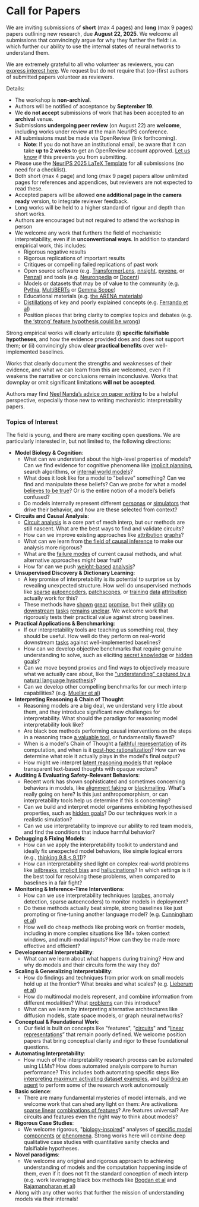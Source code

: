 # Call for Papers
We are inviting submissions of **short** (max 4 pages) and **long** (max 9 pages) papers outlining new research, due **August 22, 2025**. We welcome all submissions that convincingly argue for why they further the field: i.e. which further our ability to use the internal states of neural networks to understand them. 

We are extremely grateful to all who volunteer as reviewers, you can [express interest here](https://www.google.com/url?q=https://docs.google.com/forms/d/e/1FAIpQLSdiw1SJllzoTz_nqzDTzTOGb9DV3W_truQyh-WvYj_QGIi7Mg/viewform?usp%3Ddialog&sa=D&source=editors&ust=1754046508557170&usg=AOvVaw0WedajBOyj-xcf53EkQ1TK). We request but do not require that (co-)first authors of submitted papers volunteer as reviewers. 

Details: 
* The workshop is **non-archival**.
* Authors will be notified of acceptance by **September 19**.
* We **do not accept** submissions of work that has been accepted to an **archival** venue.
* Submissions **undergoing peer review** (on August 22) are **welcome**, including works under review at the main NeurIPS conference.
* All submissions must be made via OpenReview (link forthcoming).
  * **Note**: If you do not have an institutional email, be aware that it can take **up to 2 weeks** to get an OpenReview account approved. [Let us know](mailto:neurips2025@mechinterpworkshop.com) if this prevents you from submitting.
* Please use the [NeurIPS 2025 LaTeX Template](https://www.google.com/url?q=https://media.neurips.cc/Conferences/NeurIPS2025/Styles.zip&sa=D&source=editors&ust=1754046508559255&usg=AOvVaw1yGTbVsHNPOgXQ7uRMD3pC) for all submissions (no need for a checklist).
* Both short (max 4 page) and long (max 9 page) papers allow unlimited pages for references and appendices, but reviewers are not expected to read these.
* Accepted papers will be allowed **one additional page in the camera ready** version, to integrate reviewer feedback.
* Long works will be held to a higher standard of rigour and depth than short works.
* Authors are encouraged but not required to attend the workshop in person
* We welcome any work that furthers the field of mechanistic interpretability, even if in **unconventional ways**. In addition to standard empirical work, this includes:
  * Rigorous negative results
  * Rigorous replications of important results
  * Critiques or compelling failed replications of past work
  * Open source software (e.g. [TransformerLens](https://www.google.com/url?q=https://github.com/neelnanda-io/TransformerLens&sa=D&source=editors&ust=1754046508561172&usg=AOvVaw0A3bZOxx78gIyMU7VbQC51), [nnsight](https://www.google.com/url?q=https://github.com/ndif-team/nnsight&sa=D&source=editors&ust=1754046508561294&usg=AOvVaw0parrgxsSr_7GdgZ-Qa7Gn), [pyvene](https://www.google.com/url?q=https://github.com/stanfordnlp/pyvene/tree/main/pyvene/models/mlp&sa=D&source=editors&ust=1754046508561426&usg=AOvVaw3ITGUSrjUCKZgaCyyhZHA4), or [Penzai](https://www.google.com/url?q=https://github.com/google-deepmind/penzai&sa=D&source=editors&ust=1754046508561587&usg=AOvVaw3OrH7YS1fGjOOeJhWTGFkN)) and tools (e.g. [Neuronpedia](https://www.google.com/url?q=http://neuronpedia.org&sa=D&source=editors&ust=1754046508561722&usg=AOvVaw2N_qjcws-SZ4F2AC3A9hS7) or [Docent](https://www.google.com/url?q=https://transluce.org/introducing-docent&sa=D&source=editors&ust=1754046508561870&usg=AOvVaw32nWLtB1PYmsl1FJrmJCew))
  * Models or datasets that may be of value to the community (e.g. [Pythia](https://www.google.com/url?q=https://arxiv.org/abs/2304.01373&sa=D&source=editors&ust=1754046508562267&usg=AOvVaw0lm7peJmsFRHtRV_mVIxyP), [MultiBERTs](https://www.google.com/url?q=https://arxiv.org/abs/2106.16163&sa=D&source=editors&ust=1754046508562431&usg=AOvVaw3e7DV12Q8KciHwb7cj72CS) or [Gemma Scope](https://www.google.com/url?q=https://arxiv.org/abs/2408.05147&sa=D&source=editors&ust=1754046508562652&usg=AOvVaw1OkXm6BHqExYlZtlYnB7Ne))
  * Educational materials (e.g. [the ARENA materials](https://www.google.com/url?q=https://arena3-chapter1-transformer-interp.streamlit.app/&sa=D&source=editors&ust=1754046508562987&usg=AOvVaw23I07vgyiMhbBdqjV38KpZ))
  * [Distillations](https://www.google.com/url?q=https://distill.pub/2017/research-debt/&sa=D&source=editors&ust=1754046508563224&usg=AOvVaw2gGRzRhdDKCkJIadwX5MhL) of key and poorly explained concepts (e.g. [Ferrando et al](https://www.google.com/url?q=https://arxiv.org/abs/2405.00208&sa=D&source=editors&ust=1754046508563497&usg=AOvVaw09jEggJyvHO_5sSDjG0aJ4))
  * Position pieces that bring clarity to complex topics and debates (e.g. [the ‘strong’ feature hypothesis could be wrong](https://www.google.com/url?q=https://www.alignmentforum.org/posts/tojtPCCRpKLSHBdpn/the-strong-feature-hypothesis-could-be-wrong&sa=D&source=editors&ust=1754046508564040&usg=AOvVaw2NDTs1mNEa-wZZrYfv13DD))

Strong empirical works will clearly articulate (i) **specific falsifiable hypotheses**, and how the evidence provided does and does not support them; **or** (ii) convincingly show **clear practical benefits** over well-implemented baselines. 

Works that clearly document the strengths and weaknesses of their evidence, and what we can learn from this are welcomed, even if it weakens the narrative or conclusions remain inconclusive. Works that downplay or omit significant limitations **will not be accepted**. 

Authors may find [Neel Nanda’s advice on paper writing](https://www.google.com/url?q=https://www.alignmentforum.org/posts/eJGptPbbFPZGLpjsp/highly-opinionated-advice-on-how-to-write-ml-papers&sa=D&source=editors&ust=1754046508565270&usg=AOvVaw0Lifn7GIBY4hkE0dtptD75) to be a helpful perspective, especially those new to writing mechanistic interpretability papers. 
### Topics of Interest
The field is young, and there are many exciting open questions. We are particularly interested in, but not limited to, the following directions: 
* **Model Biology & Cognition**:
  * What can we understand about the high-level properties of models? Can we find evidence for cognitive phenomena like [implicit planning](https://www.google.com/url?q=https://transformer-circuits.pub/2025/attribution-graphs/biology.html%23dives-poems&sa=D&source=editors&ust=1754046508566209&usg=AOvVaw0IxP92HOk_hU7ywvAci17c), search algorithms, or [internal world models](https://www.google.com/url?q=https://arxiv.org/abs/2210.13382&sa=D&source=editors&ust=1754046508566362&usg=AOvVaw1v28MJYUtsr0EL57zXEnI5)?
  * What does it look like for a model to "believe" something? Can we find and manipulate these beliefs? Can we probe for what a model [believes to be true](https://www.google.com/url?q=https://arxiv.org/abs/2310.06824&sa=D&source=editors&ust=1754046508566642&usg=AOvVaw06epqxbhDqVLMseQYh8_Yv)? Or is the entire notion of a model’s beliefs confused?
  * Do models internally represent different [personas](https://www.google.com/url?q=https://arxiv.org/abs/2406.12094&sa=D&source=editors&ust=1754046508566907&usg=AOvVaw2DvUgUsrM40JruPCLZ91Ej) or [simulators](https://www.google.com/url?q=https://www.nature.com/articles/s41586-023-06647-8&sa=D&source=editors&ust=1754046508567055&usg=AOvVaw33kmmAAWNNrubg916b2fyt) that drive their behavior, and how are these selected from context?
* **Circuits and Causal Analysis**:
  * [Circuit analysis](https://www.google.com/url?q=https://distill.pub/2020/circuits/zoom-in/&sa=D&source=editors&ust=1754046508567417&usg=AOvVaw1mpQjLrWP-l--japJsbMxM) is a core part of mech interp, but our methods are still nascent. What are the best ways to find and validate circuits?
  * How can we improve existing approaches like [attribution](https://www.google.com/url?q=https://arxiv.org/abs/2406.11944&sa=D&source=editors&ust=1754046508567792&usg=AOvVaw0AK9JzjktBB66Uf-Rm-E7J) [graphs](https://www.google.com/url?q=https://transformer-circuits.pub/2025/attribution-graphs/methods.html&sa=D&source=editors&ust=1754046508567897&usg=AOvVaw0Mb6oIDjAiEosnYRnvU_WY)?
  * What can we learn from [the field of causal inference](https://www.google.com/url?q=https://arxiv.org/abs/2407.04690&sa=D&source=editors&ust=1754046508568125&usg=AOvVaw2Si_8v3QUn-Wu1oP6ofKkQ) to make our analysis more rigorous?
  * What are the [failure modes](https://www.google.com/url?q=https://arxiv.org/abs/2307.15771&sa=D&source=editors&ust=1754046508568334&usg=AOvVaw1YeEKdsGsPoUa43JMfwknl) of current causal methods, and what alternative approaches might bear fruit?
  * How far can we push [weight-based](https://www.google.com/url?q=https://arxiv.org/abs/2301.05217&sa=D&source=editors&ust=1754046508568570&usg=AOvVaw07IsOe5s2QE6hxX6J-wvG4) [analysis](https://www.google.com/url?q=https://arxiv.org/abs/2410.08417&sa=D&source=editors&ust=1754046508568668&usg=AOvVaw0RlGGjgQ6sw87Bf07En2ya)?
* **Unsupervised Discovery & Dictionary Learning**:
  * A key promise of interpretability is its potential to surprise us by revealing unexpected structure. How well do unsupervised methods like [sparse](https://www.google.com/url?q=https://arxiv.org/abs/2103.15949&sa=D&source=editors&ust=1754046508569281&usg=AOvVaw331y0cuWgabrb-_V5j12O6) [autoencoders](https://www.google.com/url?q=https://transformer-circuits.pub/2023/monosemantic-features&sa=D&source=editors&ust=1754046508569442&usg=AOvVaw26Q8OwPgNfpZW2deMHzDTV), [patch](https://www.google.com/url?q=https://arxiv.org/abs/2401.06102&sa=D&source=editors&ust=1754046508569525&usg=AOvVaw1mHiSoCPcii38wrRkPT4SQ)[scopes](https://www.google.com/url?q=https://arxiv.org/abs/2403.10949v2&sa=D&source=editors&ust=1754046508569604&usg=AOvVaw1m9pyh49yuN1y3bnzo0iPb), or [training](https://www.google.com/url?q=https://proceedings.mlr.press/v70/koh17a?ref%3Dhttps://githubhelp.com&sa=D&source=editors&ust=1754046508569731&usg=AOvVaw2TSfNPablIil7rp-AzCShG) [data](https://www.google.com/url?q=https://arxiv.org/abs/2308.03296&sa=D&source=editors&ust=1754046508569866&usg=AOvVaw1eGpfbachtVUtcDdEHJbVs) [attribution](https://www.google.com/url?q=https://arxiv.org/abs/2205.11482&sa=D&source=editors&ust=1754046508570007&usg=AOvVaw3KkmnuV6mUJ6ZMO4Z0gV31) actually work for this?
  * These methods have [shown](https://www.google.com/url?q=https://transformer-circuits.pub/2024/scaling-monosemanticity/index.html&sa=D&source=editors&ust=1754046508570243&usg=AOvVaw1_-TKS6cik51RpDiyo3udy) [great](https://www.google.com/url?q=https://transformer-circuits.pub/2025/attribution-graphs/biology.html&sa=D&source=editors&ust=1754046508570406&usg=AOvVaw1FJ6cEG9EHzCtdWU3p30Uo) [promise](https://www.google.com/url?q=https://arxiv.org/abs/2503.10965&sa=D&source=editors&ust=1754046508570533&usg=AOvVaw0EAp8jT32TzKybBhaZpaTc), but their [utility](https://www.google.com/url?q=https://arxiv.org/abs/2502.16681&sa=D&source=editors&ust=1754046508570689&usg=AOvVaw0hUk4eqrX-9RmmSl69Of2D) [on](https://www.google.com/url?q=https://www.tilderesearch.com/blog/sieve&sa=D&source=editors&ust=1754046508570859&usg=AOvVaw0-9cnZU8YRdzwZeND-Rp2g) [downstream](https://www.google.com/url?q=https://arxiv.org/abs/2501.17148&sa=D&source=editors&ust=1754046508570994&usg=AOvVaw0l79g4uRJtJ6TARPi_D4Bh) [tasks](https://www.google.com/url?q=https://transformer-circuits.pub/2024/features-as-classifiers/index.html&sa=D&source=editors&ust=1754046508571185&usg=AOvVaw0zoS2qzc4GVV95B4iuDlE7) [remains](https://www.google.com/url?q=https://arxiv.org/abs/2502.04382&sa=D&source=editors&ust=1754046508571320&usg=AOvVaw07LwdgpW1w63lyWaXxIBth) [unclear](https://www.google.com/url?q=https://www.alignmentforum.org/posts/4uXCAJNuPKtKBsi28/negative-results-for-saes-on-downstream-tasks&sa=D&source=editors&ust=1754046508571529&usg=AOvVaw157lL6xE-pFj7BzkGVY5FK). We welcome work that rigorously tests their practical value against strong baselines.
* **Practical Applications & Benchmarking**:
  * If our interpretability tools are teaching us something real, they should be useful. How well do they perform on real-world downstream [tasks](https://www.google.com/url?q=https://www.lesswrong.com/posts/wGRnzCFcowRCrpX4Y/downstream-applications-as-validation-of-interpretability&sa=D&source=editors&ust=1754046508572789&usg=AOvVaw3ab0FGlD1uSOOEQVDibTKH) against well-implemented baselines?
  * How can we develop objective benchmarks that require genuine understanding to solve, such as eliciting [secret knowledge](https://www.google.com/url?q=https://arxiv.org/abs/2505.14352&sa=D&source=editors&ust=1754046508573244&usg=AOvVaw3NJh5ajZzwq5t_f2U2s7O7) or [hidden goals](https://www.google.com/url?q=https://arxiv.org/abs/2503.10965&sa=D&source=editors&ust=1754046508573408&usg=AOvVaw0iwHVlTXA3cJEmYYKyp4a_)?
  * Can we move beyond proxies and find ways to objectively measure what we actually care about, like the ["understanding" captured by a natural language hypothesis](https://www.google.com/url?q=https://arxiv.org/abs/2502.04382&sa=D&source=editors&ust=1754046508573945&usg=AOvVaw275rr_6XRqJ2_1jFNnCoQC)?
  * Can we develop other compelling benchmarks for our mech interp capabilities? (e.g. [Mueller et al](https://www.google.com/url?q=https://arxiv.org/abs/2504.13151&sa=D&source=editors&ust=1754046508574290&usg=AOvVaw2iVv3g8bhhrdQDjRrjeTAM))
* **Interpreting Reasoning & Chain of Thought**:
  * Reasoning models are a big deal, we understand very little about them, and they introduce significant new challenges for interpretability. What should the paradigm for reasoning model interpretability look like?
  * Are black box methods performing causal interventions on the steps in a reasoning trace [a valuable tool](https://www.google.com/url?q=https://arxiv.org/abs/2506.19143&sa=D&source=editors&ust=1754046508575280&usg=AOvVaw1cvCAixf13oKvXk2ANIhBa), or fundamentally flawed?
  * When is a model's Chain of Thought a [faithful representation](https://www.google.com/url?q=https://arxiv.org/abs/2305.04388&sa=D&source=editors&ust=1754046508575519&usg=AOvVaw2B0GlKgzOgYtxfMEE13wyg) of its computation, and when is it [post-hoc rationalization](https://www.google.com/url?q=https://arxiv.org/abs/2503.08679&sa=D&source=editors&ust=1754046508575653&usg=AOvVaw0Ir9Qm8uwHo_TcYFN5gz9i)? How can we determine what role it actually plays in the model's final output?
  * How might we interpret [latent reasoning models](https://www.google.com/url?q=https://arxiv.org/abs/2412.06769&sa=D&source=editors&ust=1754046508575877&usg=AOvVaw0-IipIMZJeCZ08qy8CFym2) that replace transparent text-based thoughts with opaque vectors?
* **Auditing & Evaluating Safety-Relevant Behaviors**:
  * Recent work has shown sophisticated and sometimes concerning behaviors in models, like [alignment faking](https://www.google.com/url?q=https://arxiv.org/abs/2412.14093&sa=D&source=editors&ust=1754046508576466&usg=AOvVaw0w3Gy3Wg9TkUF5j-pnqXw6) or [blackmailing](https://www.google.com/url?q=https://www.anthropic.com/research/agentic-misalignment&sa=D&source=editors&ust=1754046508576568&usg=AOvVaw0JEKaXL5rvPqCn8PsUX50k). What's really going on here? Is this just anthropomorphism, or can interpretability tools help us determine if this is concerning?
  * Can we build and interpret model organisms exhibiting hypothesised properties, such as [hidden goals](https://www.google.com/url?q=https://arxiv.org/abs/2503.10965&sa=D&source=editors&ust=1754046508576944&usg=AOvVaw2wNc0J7zVcuEAJRpmu8kUs)? Do our techniques work in a realistic simulation?
  * Can we use interpretability to improve our ability to red team models, and find the conditions that induce harmful behavior?
* **Debugging & Fixing Models**:
  * How can we apply the interpretability toolkit to understand and ideally fix unexpected model behaviors, like simple logical errors (e.g., [thinking 9.8 < 9.11](https://www.google.com/url?q=https://transluce.org/observability-interface&sa=D&source=editors&ust=1754046508577594&usg=AOvVaw0Bfa5S7U6AqFRHSE4skLFU))?
  * How can interpretability shed light on complex real-world problems like [jailbreaks](https://www.google.com/url?q=https://transformer-circuits.pub/2025/attribution-graphs/biology.html%23dives-jailbreak&sa=D&source=editors&ust=1754046508577862&usg=AOvVaw1bpQUb9FOu63yEVuonYyut), [implicit bias](https://www.google.com/url?q=https://arxiv.org/abs/2506.10922&sa=D&source=editors&ust=1754046508577960&usg=AOvVaw0OXuahNoobuxZ6wEtWqJNc) and [hallucinations](https://www.google.com/url?q=https://arxiv.org/abs/2411.14257&sa=D&source=editors&ust=1754046508578075&usg=AOvVaw1VC5XayxhShoM5kq84DFNt)? In which settings is it the best tool for resolving these problems, when compared to baselines in a fair fight?
* **Monitoring & Inference-Time Interventions**:
  * How can we use interpretability techniques ([probes](https://www.google.com/url?q=https://arxiv.org/abs/2102.12452&sa=D&source=editors&ust=1754046508578546&usg=AOvVaw397rWwxr8fAwPPKpHgRkoC), anomaly detection, sparse autoencoders) to monitor models in deployment?
  * Do these methods actually beat simple, strong baselines like just prompting or fine-tuning another language model? (e.g. [Cunningham et al](https://www.google.com/url?q=https://alignment.anthropic.com/2025/cheap-monitors/&sa=D&source=editors&ust=1754046508578891&usg=AOvVaw0FeT473pA9p7rsX4j4S8xa))
  * How well do cheap methods like probing work on frontier models, including in more complex situations like 1M+ token context windows, and multi-modal inputs? How can they be made more effective and efficient?
* **Developmental Interpretability**:
  * What can we learn about what happens during training? How and why do models and their circuits form the way they do?
* **Scaling & Generalizing Interpretability**:
  * How do findings and techniques from prior work on small models hold up at the frontier? What breaks and what scales? (e.g. [Lieberum et al](https://www.google.com/url?q=https://arxiv.org/abs/2307.09458&sa=D&source=editors&ust=1754046508580192&usg=AOvVaw2sf07fkl9-DjHyBwd3G-h2))
  * How do multimodal models represent, and combine information from different modalities? What [problems](https://www.google.com/url?q=https://openreview.net/pdf?id%3DVUhRdZp8ke&sa=D&source=editors&ust=1754046508580460&usg=AOvVaw2oU9W14HPkRsizi9CBN5Iv) can this introduce?
  * What can we learn by interpreting alternative architectures like diffusion models, state space models, or graph neural networks?
* **Conceptual & Foundational Work**:
  * Our field is built on concepts like "features", "[circuits](https://www.google.com/url?q=https://distill.pub/2020/circuits/zoom-in/&sa=D&source=editors&ust=1754046508581001&usg=AOvVaw0CQREMKIoM4GeaqnYIQlPq)" and “[linear representations](https://www.google.com/url?q=https://transformer-circuits.pub/2024/july-update/index.html%23linear-representations&sa=D&source=editors&ust=1754046508581199&usg=AOvVaw2Rcukg1NWgPEexliQlte5m)” that remain poorly defined. We welcome position papers that bring conceptual clarity and rigor to these foundational questions.
* **Automating Interpretability**:
  * How much of the interpretability research process can be automated using LLMs? How does automated analysis compare to human performance? This includes both automating specific steps like [interpreting maximum activating dataset examples](https://www.google.com/url?q=https://openaipublic.blob.core.windows.net/neuron-explainer/paper/index.html&sa=D&source=editors&ust=1754046508582040&usg=AOvVaw1sg3V4A6z-6__jaBorR792), and [building an agent](https://www.google.com/url?q=https://arxiv.org/abs/2404.14394&sa=D&source=editors&ust=1754046508582179&usg=AOvVaw1pSvhurjzCXoTIBxe7czEe) to perform some of the research work autonomously
* **Basic science**:
  * There are many fundamental mysteries of model internals, and we welcome work that can shed any light on them: Are activations [sparse linear](https://www.google.com/url?q=https://arxiv.org/abs/1601.03764&sa=D&source=editors&ust=1754046508582829&usg=AOvVaw1-DyOQhK6WKL1GUtSkVqPO) [combinations of features](https://www.google.com/url?q=https://transformer-circuits.pub/2022/toy_model/index.html&sa=D&source=editors&ust=1754046508582974&usg=AOvVaw2GkxWHMFfnHjukAJjNJO5A)? Are features universal? Are circuits and features even the right way to think about models?
* **Rigorous Case Studies**:
  * We welcome rigorous, "[biology-inspired](https://www.google.com/url?q=https://distill.pub/2020/circuits/curve-circuits/&sa=D&source=editors&ust=1754046508583503&usg=AOvVaw0rtM1-gawUIMUDcb0zpOur)" analyses of [specific model](https://www.google.com/url?q=https://arxiv.org/abs/2310.04625&sa=D&source=editors&ust=1754046508583613&usg=AOvVaw0makGb5dUmJDkwrGVgUFfj) [components](https://www.google.com/url?q=https://transformer-circuits.pub/2024/scaling-monosemanticity/index.html&sa=D&source=editors&ust=1754046508583725&usg=AOvVaw2MdZbqCL4bdzgemQXe4lD_) [or](https://www.google.com/url?q=https://arxiv.org/abs/2305.01610&sa=D&source=editors&ust=1754046508583797&usg=AOvVaw0LHOHBi5LmVGdi-eDu80mA) [phenomena](https://www.google.com/url?q=https://arxiv.org/abs/2306.09346&sa=D&source=editors&ust=1754046508583870&usg=AOvVaw0D67ELJ3Z54DU4csCakLFM). Strong works here will combine deep qualitative case studies with quantitative sanity checks and falsifiable hypotheses.
* **Novel paradigms**:
  * We welcome any original and rigorous approach to achieving understanding of models and the computation happening inside of them, even if it does not fit the standard conception of mech interp (e.g. work leveraging black box methods like [Bogdan et al](https://www.google.com/url?q=https://arxiv.org/abs/2506.19143&sa=D&source=editors&ust=1754046508584493&usg=AOvVaw0E5KkLNx-gzUqih6eqP-Ci) and [Rajamanoharan et al](https://www.google.com/url?q=https://www.alignmentforum.org/posts/wnzkjSmrgWZaBa2aC/self-preservation-or-instruction-ambiguity-examining-the&sa=D&source=editors&ust=1754046508584711&usg=AOvVaw0D9gEEH_tGXlwTQmjkOk0I))
* Along with any other works that further the mission of understanding models via their internals!